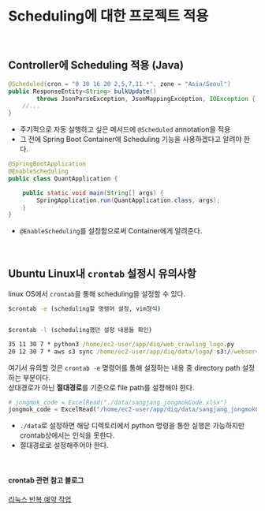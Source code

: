 # Scheduling에 대한 프로젝트 적용

<br>

## Controller에 Scheduling 적용 (Java)

```java
@Scheduled(cron = "0 30 16 20 2,5,7,11 *", zone = "Asia/Seoul")
public ResponseEntity<String> bulkUpdate() 
        throws JsonParseException, JsonMappingException, IOException {
    //...
}
```
- 주기적으로 자동 실행하고 싶은 메서드에 `@Scheduled` annotation을 적용
- 그 전에 Spring Boot Container에 Scheduling 기능을 사용하겠다고 알려야 한다.

```java
@SpringBootApplication
@EnableScheduling
public class QuantApplication {

	public static void main(String[] args) {
		SpringApplication.run(QuantApplication.class, args);
	}
}
```
- `@EnableScheduling`를 설정함으로써 Container에게 알려준다.

<br>

## Ubuntu Linux내 `crontab` 설정시 유의사항

linux OS에서 `crontab`을 통해 scheduling을 설정할 수 있다.

```cmd
$crontab -e (scheduling할 명령어 설정, vim형식)


$crontab -l (scheduling했던 설정 내용들 확인)

35 11 30 7 * python3 /home/ec2-user/app/diq/web_crawling_logo.py
20 12 30 7 * aws s3 sync /home/ec2-user/app/diq/data/logo/ s3://webservice-image-bucket/do-it-quant --acl public-read
```

여기서 유의할 것은 `crontab -e` 명령어를 통해 설정하는 내용 중 directory path 설정하는 부분이다.  
상대경로가 아닌 **절대경로**를 기준으로 file path를 설정해야 한다.

```python
# jongmok_code = ExcelRead("./data/sangjang_jongmokCode.xlsx")
jongmok_code = ExcelRead("/home/ec2-user/app/diq/data/sangjang_jongmokCode.xlsx")
```
- `./data`로 설정하면 해당 디렉토리에서 python 명령을 통한 실행은 가능하지만 crontab상에서는 인식을 못한다.
- 절대경로로 설정해주어야 한다.

<br>

#### crontab 관련 참고 블로그
[리눅스 반복 예약 작업](https://zetawiki.com/wiki/%EB%A6%AC%EB%88%85%EC%8A%A4_%EB%B0%98%EB%B3%B5_%EC%98%88%EC%95%BD%EC%9E%91%EC%97%85_cron,_crond,_crontab)
